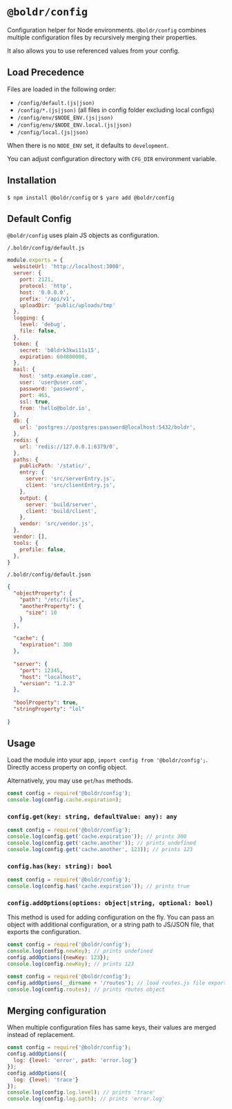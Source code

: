 # `@boldr/config`

Configuration helper for Node environments. `@boldr/config` combines multiple configuration files
by recursively merging their properties. 

It also allows you to use referenced values from your config.

## Load Precedence

Files are loaded in the following order: 
  
 - `/config/default.(js|json)`
 - `/config/*.(js|json)` (all files in config folder excluding local configs)
 - `/config/env/$NODE_ENV.(js|json)`
 - `/config/env/$NODE_ENV.local.(js|json)`
 - `/config/local.(js|json)`

When there is no `NODE_ENV` set, it defaults to `development`. 

You can adjust configuration directory with `CFG_DIR` environment variable.  

## Installation

`$ npm install @boldr/config` or `$ yarn add @boldr/config`
 

## Default Config

`@boldr/config` uses plain JS objects as configuration. 

`/.boldr/config/default.js`

```javascript
module.exports = {
  websiteUrl: 'http://localhost:3000',
  server: {
    port: 2121,
    protocol: 'http',
    host: '0.0.0.0',
    prefix: '/api/v1',
    uploadDir: 'public/uploads/tmp'
  },
  logging: {
    level: 'debug',
    file: false,
  },
  token: {
    secret: 'b0ldrk3kwi11s15',
    expiration: 604800000,
  },
  mail: {
    host: 'smtp.example.com',
    user: 'user@user.com',
    password: 'password',
    port: 465,
    ssl: true,
    from: 'hello@boldr.io',
  },
  db: {
    url: 'postgres://postgres:password@localhost:5432/boldr',
  },
  redis: {
    url: 'redis://127.0.0.1:6379/0',
  },
  paths: {
    publicPath: '/static/',
    entry: {
      server: 'src/serverEntry.js',
      client: 'src/clientEntry.js',
    },
    output: {
      server: 'build/server',
      client: 'build/client',
    },
    vendor: 'src/vendor.js',
  },
  vendor: [],
  tools: {
    profile: false,
  },
}

```

`/.boldr/config/default.json`

```json
{
  "objectProperty": {
    "path": "/etc/files",
    "anotherProperty": {
      "size": 10
    }
  },
 
  "cache": {
    "expiration": 300
  },
 
  "server": {
    "port": 12345,
    "host": "localhost",
    "version": "1.2.3"
  },
 
  "boolProperty": true,
  "stringProperty": "lol"
 
}
```

## Usage
Load the module into your app, `import config from '@boldr/config';`.
Directly access property on config object. 

Alternatively, you may use `get`/`has` methods.  

```javascript
const config = require('@boldr/config');
console.log(config.cache.expiration);
```

### `config.get(key: string, defaultValue: any): any`

```javascript
const config = require('@boldr/config');
console.log(config.get('cache.expiration')); // prints 300
console.log(config.get('cache.another')); // prints undefined
console.log(config.get('cache.another', 123)); // prints 123
```

### `config.has(key: string): bool`

```javascript
const config = require('@boldr/config');
console.log(config.has('cache.expiration')); // prints true
```

### `config.addOptions(options: object|string, optional: bool)`

This method is used for adding configuration on the fly. You can pass an object with additional 
configuration, or a string path to JS/JSON file, that exports the configuration. 

```javascript
const config = require('@boldr/config');
console.log(config.newKey); // prints undefined
config.addOptions({newKey: 123});
console.log(config.newKey); // prints 123 
```

```javascript
const config = require('@boldr/config');
config.addOptions(__dirname + '/routes'); // load routes.js file exporting routes object
console.log(config.routes); // prints routes object 
```

## Merging configuration

When multiple configuration files has same keys, their values are merged instead of replacement. 

```javascript
const config = require('@boldr/config');
config.addOptions({
  log: {level: 'error', path: 'error.log'}
});
config.addOptions({
  log: {level: 'trace'}
});
console.log(config.log.level); // prints 'trace' 
console.log(config.log.path); // prints 'error.log' 
```
